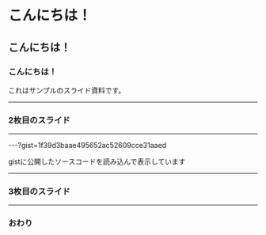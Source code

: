# こんにちは！
## こんにちは！
### こんにちは！

これはサンプルのスライド資料です。


---


### 2枚目のスライド

---

---?gist=1f39d3baae495652ac52609cce31aaed

gistに公開したソースコードを読み込んで表示しています

---


### 3枚目のスライド


---


### おわり
